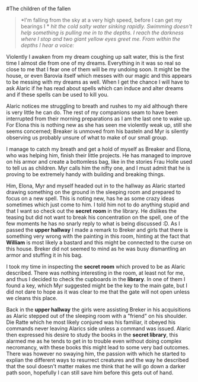 #The children of the fallen
>*I'm falling from the sky at a very high speed, before I can get my bearings I *
*hit the cold salty water sinking rapidly. Swimming doesn't help something is pulling*
*me in to the depths. I reach the darkness where I stop and two giant yellow eyes*
*greet me. From within the depths I hear a voice:*

Violently I awaken from my dream coughing up salt water, this is the first time
I almost die from one of my dreams. Everything in it was so real so close to me
that I fear one of them will be my undoing soon. It might be the house, or even
Barovia itself which messes with our magic and this appears to be messing with
my dreams as well. When I get the chance I will have to ask Alaric if he has
read about spells which can induce and alter dreams and if these spells can be
used to kill you.

Alaric notices me struggling to breath and rushes to my aid although there is
very little he can do. The rest of my companions seam to have been interrupted
from their morning preparations as I am the last one to wake up. For Elona this
is nothing new as she has seen me violently weak up, still she seems concerned;
Breaker is unmoved from his basteln and Myr is silently observing us probably
unsure of what to make of our small group.

I manage to catch my breath and get a hold of myself as Breaker and Elona, who
was helping him, finish their little projects. He has managed to improve on his
armor and create a bottomless bag, like in the stories Frau Holle used to tell
us as children. Myr calls him the nifty one, and I must admit that he is proving
to be extremely handy with building and breaking things.

Him, Elona, Myr and myself headed out in to the hallway as Alaric started drawing
something on the ground in the sleeping room and prepared to focus on a new spell.
This is noting new, has he as some crazy ideas sometimes which just come to him.
I told him not to do anything stupid and that I want so check out the **secret**
**room** in the library. He dislikes the teasing but did not want to break his
concentration on the spell, one of the few moments he has no snarly reply to what
is being discussed :D. As I passed the **upper hallway** I made a remark to
Breker and girls that there is something very wrong with the painting in this
room, hinting at the fact that **William** is most likely a bastard and this
might be connected to the curse on this house. Breker did not seemed to mind as
he was busy dismantling an armor and stuffing it in his bag.

I took my time in inspecting the **secret room** which proved to be as Alaric
described. There was nothing interesting in the room, at least not for me, and
thus I decided to check the cupboards in the **library**. In one of them I found
a key, which Myr suggested might be the key to the main gate, but I did not dare
to hope as it was clear to me that the gate will not open unless we cleans this
place.

Back in the **upper hallway** the girls were assisting Breker in his acquisitions
as Alaric stepped out of the sleeping room with a "friend" on his shoulder. Die
Ratte which he most likely conjured was his familiar, it obeyed his commands
never leaving Alarics side unless a command was issued. Alaric then expressed his desire to study the books in the **secret library**, this alarmed me as he tends to get in to trouble even without doing complex necromancy, with these books this might lead to some very bad outcomes. There was however no swaying him, the passion with which he started to explian the different ways to resurrect creatures and the way he described that the soul doesn't matter makes me think that he will go down a darker path soon, hopefully I can still save him before this gets out of hand.